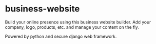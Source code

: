 # business-website
 Build your online presence using this business website builder. Add your company, logo, products, etc. and manage your content on the fly.
 
 Powered by python and secure django web framework.

